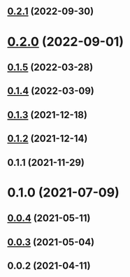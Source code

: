 ## [0.2.1](https://github.com/alex-lit/config-htmllint/compare/v0.2.0...v0.2.1) (2022-09-30)

# [0.2.0](https://github.com/alex-lit/config-htmllint/compare/v0.1.5...v0.2.0) (2022-09-01)

## [0.1.5](https://github.com/alex-lit/config-htmllint/compare/v0.1.4...v0.1.5) (2022-03-28)

## [0.1.4](https://github.com/alex-lit/config-htmllint/compare/v0.1.3...v0.1.4) (2022-03-09)

## [0.1.3](https://github.com/alex-lit/config-htmllint/compare/v0.1.2...v0.1.3) (2021-12-18)

## [0.1.2](https://github.com/alex-lit/config-htmllint/compare/v0.1.1...v0.1.2) (2021-12-14)

## 0.1.1 (2021-11-29)

# 0.1.0 (2021-07-09)

## [0.0.4](https://github.com/alex-lit/config-htmllint/compare/v0.0.3...v0.0.4) (2021-05-11)

## [0.0.3](https://github.com/alex-lit/config-htmllint/compare/v0.0.2...v0.0.3) (2021-05-04)

## 0.0.2 (2021-04-11)
